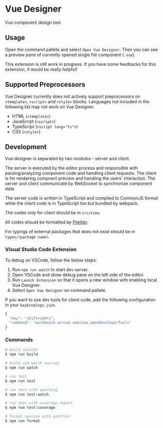 # Vue Designer

Vue component design tool.

## Usage

Open the command pallete and select `Open Vue Designer`. Then you can see a preview pane of currently opened single file component (`.vue`).

This extension is still work in progress. If you have some feedbacks for this extension, it would be really helpful!

## Supported Preprocessors

Vue Designer currently does not actively support preprocessors on `<template>`, `<script>` and `<style>` blocks. Languages not included in the following list may not work on Vue Designer.

* HTML (`<template>`)
* JavaScript (`<script>`)
* TypeScript (`<script lang="ts">`)
* CSS (`<style>`)

## Development

Vue designer is separated by two modules - server and client.

The server is executed by the editor process and responsible with parsing/analyzing component code and handling client requests. The client is for rendering compnent preview and handling the users' interaction. The server and client communicate by WebSocket to synchronize component data.

The server code is written in TypeScript and compiled to CommonJS format while the client code is in TypeScript too but bundled by webpack.

The codes only for client should be in `src/view`.

All codes should be formatted by [Prettier](https://prettier.io/).

For typings of external packages that does not exist should be in `types/(package name)`.

### Visual Studio Code Extension

To debug on VSCode, follow the below steps:

1.  Run `npm run watch` to start dev server.
2.  Open VSCode and show debug pane on the left side of the editor.
3.  Run `Launch Extension` so that it opens a new window with enabling local Vue Designer.
4.  Select `Open Vue Designer` on command pallete.

If you want to use dev tools for client code, add the following configuration in your `keybindings.json`.

```js
{
  "key": "shift+cmd+i",
  "command": "workbench.action.webview.openDeveloperTools"
}
```

### Commands

```sh
# build sources
$ npm run build

# build and watch sources
$ npm run watch

# run test
$ npm run test

# run test with watching
$ npm run test:watch

# run test with coverage report
$ npm run test:coverage

# format sources with prettier
$ npm run format
```
